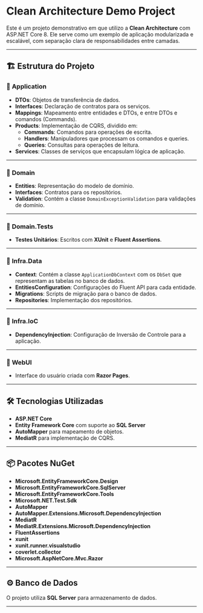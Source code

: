 # Clean Architecture Demo Project

Este é um projeto demonstrativo em que utilizo a **Clean Architecture** com ASP.NET Core 8. Ele serve como um exemplo de aplicação modularizada e escalável, com separação clara de responsabilidades entre camadas.

---

## 🏗️ Estrutura do Projeto

### 📂 **Application**
- **DTOs**: Objetos de transferência de dados.
- **Interfaces**: Declaração de contratos para os serviços.
- **Mappings**: Mapeamento entre entidades e DTOs, e entre DTOs e comandos (Commands).
- **Products**: Implementação de CQRS, dividido em:
  - **Commands**: Comandos para operações de escrita.
  - **Handlers**: Manipuladores que processam os comandos e queries.
  - **Queries**: Consultas para operações de leitura.
- **Services**: Classes de serviços que encapsulam lógica de aplicação.

---

### 📂 **Domain**
- **Entities**: Representação do modelo de domínio.
- **Interfaces**: Contratos para os repositórios.
- **Validation**: Contém a classe `DomainExceptionValidation` para validações de domínio.

---

### 📂 **Domain.Tests**
- **Testes Unitários**: Escritos com **XUnit** e **Fluent Assertions**.

---

### 📂 **Infra.Data**
- **Context**: Contém a classe `ApplicationDbContext` com os `DbSet` que representam as tabelas no banco de dados.
- **EntitiesConfiguration**: Configurações do Fluent API para cada entidade.
- **Migrations**: Scripts de migração para o banco de dados.
- **Repositories**: Implementação dos repositórios.

---

### 📂 **Infra.IoC**
- **DependencyInjection**: Configuração de Inversão de Controle para a aplicação.

---

### 📂 **WebUI**
- Interface do usuário criada com **Razor Pages**.

---

## 🛠️ Tecnologias Utilizadas
- **ASP.NET Core** 
- **Entity Framework Core** com suporte ao **SQL Server**
- **AutoMapper** para mapeamento de objetos.
- **MediatR** para implementação de CQRS.

---

## 📦 Pacotes NuGet
- **Microsoft.EntityFrameworkCore.Design**
- **Microsoft.EntityFrameworkCore.SqlServer**
- **Microsoft.EntityFrameworkCore.Tools**
- **Microsoft.NET.Test.Sdk**
- **AutoMapper**
- **AutoMapper.Extensions.Microsoft.DependencyInjection**
- **MediatR**
- **MediatR.Extensions.Microsoft.DependencyInjection**
- **FluentAssertions**
- **xunit**
- **xunit.runner.visualstudio**
- **coverlet.collector**
- **Microsoft.AspNetCore.Mvc.Razor**

---

## ⚙️ Banco de Dados
O projeto utiliza **SQL Server** para armazenamento de dados.

---


